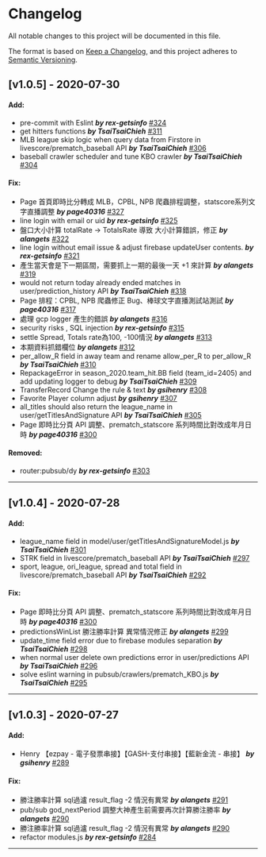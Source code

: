 # Changelog
All notable changes to this project will be documented in this file.

The format is based on [Keep a Changelog](https://keepachangelog.com/en/1.0.0/),
and this project adheres to [Semantic Versioning](https://semver.org/spec/v2.0.0.html).

## [v1.0.5] - 2020-07-30
#### Add:
-  pre-commit with Eslint ***by rex-getsinfo*** [#324](https://github.com/gets-info/sports-api/pull/324)
-  get hitters functions ***by TsaiTsaiChieh*** [#311](https://github.com/gets-info/sports-api/pull/311)
-  MLB league skip logic when query data from Firstore in livescore/prematch_baseball API ***by TsaiTsaiChieh*** [#306](https://github.com/gets-info/sports-api/pull/306)
-  baseball crawler scheduler and tune KBO crawler ***by TsaiTsaiChieh*** [#304](https://github.com/gets-info/sports-api/pull/304)
#### Fix:
-  Page 首頁即時比分轉成 MLB，CPBL, NPB 爬蟲排程調整，statscore系列文字直播調整 ***by page40316*** [#327](https://github.com/gets-info/sports-api/pull/327)
-  line login with email or uid ***by rex-getsinfo*** [#325](https://github.com/gets-info/sports-api/pull/325)
-  盤口大小計算 totalRate -> TotalsRate 導致 大小計算錯誤，修正 ***by alangets*** [#322](https://github.com/gets-info/sports-api/pull/322)
-  line login without email issue & adjust firebase updateUser contents. ***by rex-getsinfo*** [#321](https://github.com/gets-info/sports-api/pull/321)
-  產生當天會是下一期區間，需要抓上一期的最後一天 +1 來計算 ***by alangets*** [#319](https://github.com/gets-info/sports-api/pull/319)
-  would not return today already ended matches in user/prediction_history API ***by TsaiTsaiChieh*** [#318](https://github.com/gets-info/sports-api/pull/318)
-  Page 排程：CPBL, NPB 爬蟲修正 Bug、棒球文字直播測試站測試 ***by page40316*** [#317](https://github.com/gets-info/sports-api/pull/317)
-  處理 gcp logger 產生的錯誤 ***by alangets*** [#316](https://github.com/gets-info/sports-api/pull/316)
-  security risks , SQL injection ***by rex-getsinfo*** [#315](https://github.com/gets-info/sports-api/pull/315)
-  settle Spread, Totals rate為100, -100情況 ***by alangets*** [#313](https://github.com/gets-info/sports-api/pull/313)
- 本期資料抓錯欄位 ***by alangets*** [#312](https://github.com/gets-info/sports-api/pull/312)
-  per_allow_R field in away team and rename allow_per_R to per_allow_R ***by TsaiTsaiChieh*** [#310](https://github.com/gets-info/sports-api/pull/310)
-  RepackageError in season_2020.team_hit.BB field (team_id=2405) and add updating logger to debug ***by TsaiTsaiChieh*** [#309](https://github.com/gets-info/sports-api/pull/309)
-  TransferRecord Change the rule & text ***by gsihenry*** [#308](https://github.com/gets-info/sports-api/pull/308)
-  Favorite Player column adjust ***by gsihenry*** [#307](https://github.com/gets-info/sports-api/pull/307)
-  all_titles should also return the league_name in user/getTitlesAndSignature API ***by TsaiTsaiChieh*** [#305](https://github.com/gets-info/sports-api/pull/305)
-  Page 即時比分頁 API 調整、prematch_statscore 系列時間比對改成年月日時 ***by page40316*** [#300](https://github.com/gets-info/sports-api/pull/300)
#### Removed:
-  router:pubsub/dy ***by rex-getsinfo*** [#303](https://github.com/gets-info/sports-api/pull/303)
***

## [v1.0.4] - 2020-07-28
#### Add:
-  league_name field in model/user/getTitlesAndSignatureModel.js ***by TsaiTsaiChieh*** [#301](https://github.com/gets-info/sports-api/pull/301)
-  STRK field in livescore/prematch_baseball API ***by TsaiTsaiChieh*** [#297](https://github.com/gets-info/sports-api/pull/297)
-  sport, league, ori_league, spread and total field in livescore/prematch_baseball API ***by TsaiTsaiChieh*** [#292](https://github.com/gets-info/sports-api/pull/292)
#### Fix:
-  Page 即時比分頁 API 調整、prematch_statscore 系列時間比對改成年月日時 ***by page40316*** [#300](https://github.com/gets-info/sports-api/pull/300)
-  predictionsWinList 勝注勝率計算 異常情況修正 ***by alangets*** [#299](https://github.com/gets-info/sports-api/pull/299)
-  update_time field error due to firebase modules separation ***by TsaiTsaiChieh*** [#298](https://github.com/gets-info/sports-api/pull/298)
-  when normal user delete own predictions error in user/predictions API ***by TsaiTsaiChieh*** [#296](https://github.com/gets-info/sports-api/pull/296)
-  solve eslint warning in pubsub/crawlers/prematch_KBO.js ***by TsaiTsaiChieh*** [#295](https://github.com/gets-info/sports-api/pull/295)
***

## [v1.0.3] - 2020-07-27
#### Add:
-  Henry 【ezpay - 電子發票串接】【GASH-支付串接】【藍新金流 - 串接】 ***by gsihenry*** [#289](https://github.com/gets-info/sports-api/pull/289)
#### Fix:
- 勝注勝率計算 sql過瀘 result_flag -2 情況有異常 ***by alangets*** [#291](https://github.com/gets-info/sports-api/pull/291)
- pub/sub god_nextPeriod 調整大神產生前需要再次計算勝注勝率 ***by alangets*** [#290](https://github.com/gets-info/sports-api/pull/290)
- 勝注勝率計算 sql過瀘 result_flag -2 情況有異常  ***by alangets*** [#290](https://github.com/gets-info/sports-api/pull/291)
- refactor modules.js ***by rex-getsinfo*** [#284](https://github.com/gets-info/sports-api/pull/284)
***
<!--
## [Unreleased]
#### Add:
#### Fix:
#### Removed:
#### DB:
*** -->

